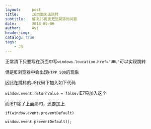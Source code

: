 ```yaml
---
layout:     post
title:      IE页面无法跳转
subtitle:   解决JS页面无法跳转的问题
date:       2018-09-06
author:     Ayi
header-img: 
catalog: true
tags:
    - JS
---
```


正常清下只要写在页面中写`windows.loucation.href="URL"`可以实现跳转

但是IE浏览器中会出现`HTPP 500`的现象

因此在跳转的JS代码下加入如下代码

`window.event.returnValue = false;`IE7只加入这个

而IE11除了上面那句，还要加上

`if(window.event.preventDefault)`

`window.event.preventDefault();`
